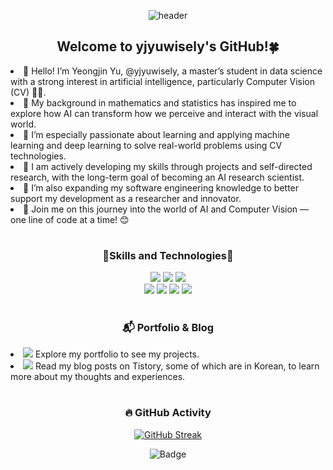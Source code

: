 <!---
yjyuwisely/yjyuwisely is a ✨ special ✨ repository because its `README.md` (this file) appears on your GitHub profile.
You can click the Preview link to take a look at your changes.
--->

<div align="center">
  
  ![header](https://capsule-render.vercel.app/api?type=waving&color=gradient&height=200&section=header&text=Yeongjin%20Yu😊&fontSize=60)

  ## Welcome to yjyuwisely's GitHub!🍀 </div>

<li> 👋 Hello! I’m Yeongjin Yu, @yjyuwisely, a master’s student in data science with a strong interest in artificial intelligence, particularly Computer Vision (CV) 👩‍💻.</li>
<li> 📘 My background in mathematics and statistics has inspired me to explore how AI can transform how we perceive and interact with the visual world.</li>
<li> 🚀 I’m especially passionate about learning and applying machine learning and deep learning to solve real-world problems using CV technologies.</li>
<li> 🐥 I am actively developing my skills through projects and self-directed research, with the long-term goal of becoming an AI research scientist.</li>
<li> 🌱 I’m also expanding my software engineering knowledge to better support my development as a researcher and innovator.</li>
<li>🌟 Join me on this journey into the world of AI and Computer Vision — one line of code at a time! 😊</li>
  
  <div align="center">
  
  #
  ### 🌷Skills and Technologies🌷
  <img src="https://img.shields.io/badge/python-blue?style=for-the-badge&logo=Python&logoColor=white">
  <img src="https://img.shields.io/badge/r-blue?style=for-the-badge&logo=R&logoColor=white">
<!--   <img src="https://img.shields.io/badge/spring-brightgreen?style=for-the-badge&logo=Spring&logoColor=white"> -->
  <img src="https://img.shields.io/badge/mysql-orange?style=for-the-badge&logo=MySQL&logoColor=white"> 
  <br>
  <img src="https://img.shields.io/badge/javascript-yellow?style=for-the-badge&logo=JavaScript&logoColor=white">
  <img src="https://img.shields.io/badge/html5-E34F26?style=for-the-badge&logo=HTML5&logoColor=white">
  <img src="https://img.shields.io/badge/css-1572B6?style=for-the-badge&logo=css3&logoColor=white">
   <img src="https://img.shields.io/badge/figma-blueviolet?style=for-the-badge&logo=Figma&logoColor=white"> 
  
  #
  ### 📬 Portfolio & Blog </div>
  <li><a href="https://www.yeongjinyu.com"><img src="https://img.shields.io/badge/My Portfolio-7F00FF?style=for-the-badge"></a> Explore my portfolio to see my projects.</li>
  <li><a href="https://yjyuwisely.tistory.com/"><img src="https://img.shields.io/badge/My Blog-ff69b4?style=for-the-badge"></a> Read my blog posts on Tistory, some of which are in Korean, to learn more about my thoughts and experiences.</li>
  
  <!-- 
  <li><a href="https://yjyuportfolio.vercel.app"><img src="https://img.shields.io/badge/Portfolio-7F00FF?style=for-the-badge&style=flat"></a> Explore my portfolio in Korean to see my projects and work samples.</li>
  <li><a href="https://yjyuwisely.tistory.com/"><img src="https://img.shields.io/badge/Tistory-ff69b4?style=for-the-badge&style=flat"></a> Read my blog posts in Korean on Tistory to learn more about my thoughts and experiences.</li><br>

Portfolio (Korean) - Explore my portfolio in Korean to see my projects and work samples.
Portfolio (English) - Check out my portfolio in English for an alternative language option.
Tistory (Korean) - Read my blog posts in Korean on Tistory to learn more about my thoughts and experiences.
-->

   <div align="center">
  
  #
  
  ### 🔥 GitHub Activity <!-- and Profile Visitors -->
  
  [![GitHub Streak](http://github-readme-streak-stats.herokuapp.com?user=yjyuwisely&theme=buefy&hide_border=true&border_radius=15&date_format=j%20M%5B%20Y%5D)](https://git.io/streak-stats)
  
 <!-- [![Harlok's wakatime stats](https://github-readme-stats.vercel.app/api/wakatime?username=yjyuwisely)](https://github.com/anuraghazra/github-readme-stats) -->

<!-- ![Anurag's GitHub stats](https://github-readme-stats.vercel.app/api?username=yjyuwisely&theme=buefy&show_icons=true) -->

<!-- <a href="https://github.com/yjyuwisely">
    <img align="center" src="https://github-readme-stats.vercel.app/api/top-langs/?username=yjyuwisely&layout=compact&show_icons=true&show_owner=true&hide_title=true&theme=buefy" />
  </a> -->
    
![Badge](https://hitscounter.dev/api/hit?url=https%3A%2F%2Fgithub.com%2Fyjyuwisely&label=&icon=github&color=%238c68cd)

</div>
